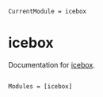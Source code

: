 ```@meta
CurrentModule = icebox
```

# icebox

Documentation for [icebox](https://github.com/Rose-max111/icebox.jl).

```@index
```

```@autodocs
Modules = [icebox]
```
